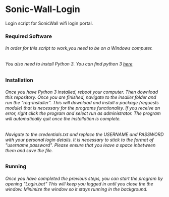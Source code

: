 # Sonic-Wall-Login
Login script for SonicWall wifi login portal.

### Required Software

###### In order for this script to work,you need to be on a Windows computer. 
###### You also need to install Python 3. You can find python 3 [here](https://www.python.org/ftp/python/3.8.5/python-3.8.5.exe)

### Installation

###### Once you have Python 3 installed, reboot your computer. Then download this repository. Once you are finished, navigate to the insaller folder and run the "req-installer". This will download and install a package (requests module) that is necessary for the programs functionality. If you receive an error, right click the program and select run as administrator. The program will automatically quit once the installation is complete.

###### Navigate to the credentials.txt and replace the  USERNAME and PASSWORD with your personal login details. It is necessary to stick to the format of "username password". Please ensure that you leave a space inbetween them and save the file. 

### Running

###### Once you have completed the previous steps, you can start the program by opening "Login.bat" This will keep you logged in until you close the the window. Minimize the window so it stays running in the background. 
